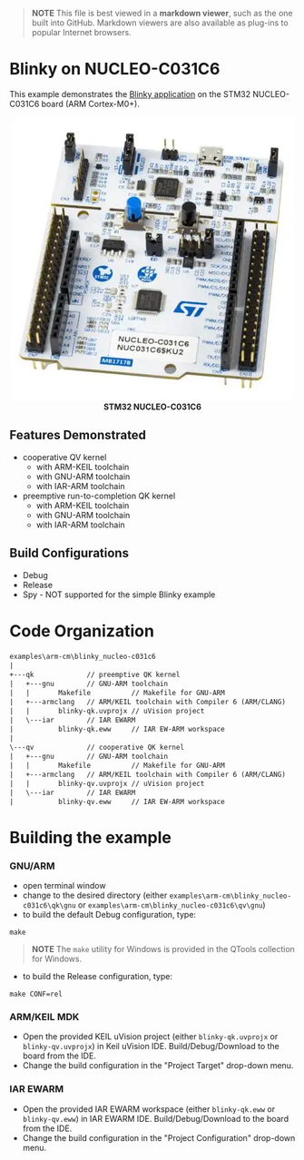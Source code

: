 > **NOTE**
This file is best viewed in a **markdown viewer**, such as the one built into GitHub. Markdown viewers are also available as plug-ins to popular Internet browsers.

# Blinky on NUCLEO-C031C6
This example demonstrates the [Blinky application](https://www.state-machine.com/qpc/tut_blinky.html) on the STM32 NUCLEO-C031C6 board (ARM Cortex-M0+).

<p align="center">
<img src="stm32-nucleo-c031c6.webp"/><br>
<b>STM32 NUCLEO-C031C6</b>
</p>

## Features Demonstrated
- cooperative QV kernel
  + with ARM-KEIL toolchain
  + with GNU-ARM toolchain
  + with IAR-ARM toolchain
- preemptive run-to-completion QK kernel
  + with ARM-KEIL toolchain
  + with GNU-ARM toolchain
  + with IAR-ARM toolchain

## Build Configurations
- Debug
- Release
- Spy - NOT supported for the simple Blinky example

# Code Organization
```
examples\arm-cm\blinky_nucleo-c031c6
|
+---qk             // preemptive QK kernel
|   +---gnu        // GNU-ARM toolchain
|   |       Makefile          // Makefile for GNU-ARM
|   +---armclang   // ARM/KEIL toolchain with Compiler 6 (ARM/CLANG)
|   |       blinky-qk.uvprojx // uVision project
|   \---iar        // IAR EWARM
|           blinky-qk.eww     // IAR EW-ARM workspace
|
\---qv             // cooperative QK kernel
|   +---gnu        // GNU-ARM toolchain
|   |       Makefile          // Makefile for GNU-ARM
|   +---armclang   // ARM/KEIL toolchain with Compiler 6 (ARM/CLANG)
|   |       blinky-qv.uvprojx // uVision project
|   \---iar        // IAR EWARM
|           blinky-qv.eww     // IAR EW-ARM workspace
```

# Building the example

### GNU/ARM
- open terminal window
- change to the desired directory (either `examples\arm-cm\blinky_nucleo-c031c6\qk\gnu`
or `examples\arm-cm\blinky_nucleo-c031c6\qv\gnu`)
- to build the default Debug configuration, type:

```
make
```

> **NOTE**
The `make` utility for Windows is provided in the QTools collection for Windows.

- to build the Release configuration, type:

```
make CONF=rel
```


### ARM/KEIL MDK
- Open the provided KEIL uVision project (either `blinky-qk.uvprojx` or `blinky-qv.uvprojx`)
in Keil uVision IDE. Build/Debug/Download to the board from the IDE.
- Change the build configuration in the "Project Target" drop-down menu.


### IAR EWARM
- Open the provided IAR EWARM workspace (either `blinky-qk.eww` or `blinky-qv.eww`)
in IAR EWARM IDE. Build/Debug/Download to the board from the IDE.
- Change the build configuration in the "Project Configuration" drop-down menu.

